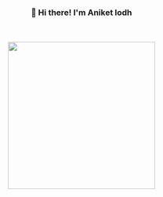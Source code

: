 
<h3 align="center">👋 Hi there! I'm Aniket lodh</h3>

<div align="center" width="100%"> <br> <br> <img src="https://i.pinimg.com/originals/03/64/eb/0364eb47780aa9e4b12d9d5e9aa10c57.gif" width="300"> </div>
